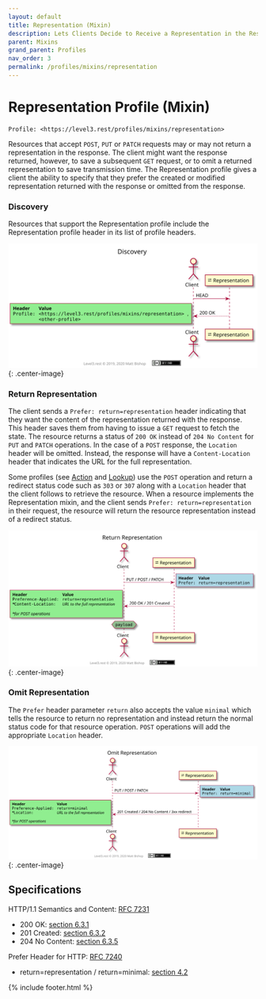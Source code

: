 ```yaml
---
layout: default
title: Representation (Mixin)
description: Lets Clients Decide to Receive a Representation in the Response
parent: Mixins
grand_parent: Profiles
nav_order: 3
permalink: /profiles/mixins/representation
---
```

# Representation Profile (Mixin)

```
Profile: <https://level3.rest/profiles/mixins/representation>
```

Resources that accept `POST`, `PUT` or `PATCH` requests may or may not return a representation in the response. The client might want the response returned, however, to save a subsequent `GET` request, or to omit a returned representation to save transmission time. The Representation profile gives a client the ability to specify that they prefer the created or modified representation returned with the response or omitted from the response.

### Discovery

Resources that support the Representation profile include the Representation profile header in its list of profile headers.

![](representation/discovery.svg){: .center-image}

### Return Representation

The client sends a `Prefer: return=representation` header indicating that they want the content of the representation returned with the response. This header saves them from having to issue a `GET` request to fetch the state. The resource returns a status of `200 OK` instead of `204 No Content` for `PUT` and `PATCH` operations. In the case of a `POST` response, the `Location` header will be omitted. Instead, the response will have a `Content-Location` header that indicates the URL for the full representation. 

Some profiles (see [Action](./action.md) and [Lookup](./lookup.md)) use the `POST` operation and return a redirect status code such as `303` or `307` along with a `Location` header that the client follows to retrieve the resource. When a resource implements the Representation mixin, and the client sends `Prefer: return=representation` in their request, the resource will return the resource representation instead of a redirect status.

![](representation/return.svg){: .center-image}

### Omit Representation

The `Prefer` header parameter `return` also accepts the value `minimal`  which tells the resource to return no representation and instead return the normal status code for that resource operation. `POST` operations will add the appropriate `Location` header. 

![](representation/minimal.svg){: .center-image}



## Specifications

HTTP/1.1 Semantics and Content: [RFC 7231](https://tools.ietf.org/html/rfc7231)

- 200 OK: [section 6.3.1](https://tools.ietf.org/html/rfc7231#section-6.3.1)
- 201 Created: [section 6.3.2](https://tools.ietf.org/html/rfc7231#section-6.3.2)
- 204 No Content: [section 6.3.5](https://tools.ietf.org/html/rfc7231#section-6.3.5)

Prefer Header for HTTP: [RFC 7240](https://tools.ietf.org/html/rfc7240)

- return=representation / return=minimal: [section 4.2](https://tools.ietf.org/html/rfc7240#section-4.2)

{% include footer.html %}
